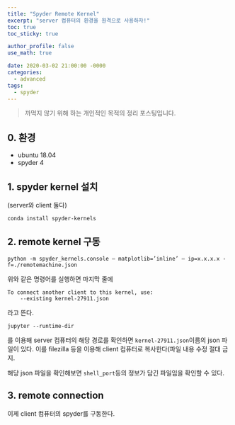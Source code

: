 ```yaml
---
title: "Spyder Remote Kernel"
excerpt: "server 컴퓨터의 환경을 원격으로 사용하자!"
toc: true
toc_sticky: true

author_profile: false
use_math: true

date: 2020-03-02 21:00:00 -0000
categories: 
  - advanced
tags:
  - spyder
---
```

> 까먹지 않기 위해 하는 개인적인 목적의 정리 포스팅입니다.

## 0. 환경
- ubuntu 18.04
- spyder 4

## 1. spyder kernel 설치
(server와 client 둘다)
```
conda install spyder-kernels
```

## 2. remote kernel 구동
```
python -m spyder_kernels.console — matplotlib=’inline’ — ip=x.x.x.x -f=./remotemachine.json
```
위와 같은 명령어를 실행하면 마지막 줄에
```
To connect another client to this kernel, use:
    --existing kernel-27911.json
```
라고 뜬다.
```
jupyter --runtime-dir
```
를 이용해 server 컴퓨터의 해당 경로를 확인하면 `kernel-27911.json`이름의 json 파일이 있다. 이를 filezilla 등을 이용해 client 컴퓨터로 복사한다(파일 내용 수정 절대 금지.

해당 json 파일을 확인해보면 `shell_port`등의 정보가 담긴 파일임을 확인할 수 있다.

## 3. remote connection
이제 client 컴퓨터의 spyder를 구동한다.


<!--stackedit_data:
eyJoaXN0b3J5IjpbLTI1NDc3ODc3Ml19
-->